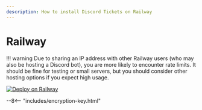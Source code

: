 ```yaml
---
description: How to install Discord Tickets on Railway
---
```


# Railway

!!! warning
	Due to sharing an IP address with other Railway users (who may also be hosting a Discord bot),
	you are more likely to encounter rate limits. It should be fine for testing or small servers,
	but you should consider other hosting options if you expect high usage.

[![Deploy on Railway](https://railway.app/button.svg)](https://railway.app/new/template/eB6TkX?referralCode=Z3aYd2) 

--8<-- "includes/encryption-key.html"